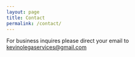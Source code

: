 ```yaml
---
layout: page
title: Contact
permalink: /contact/
---
```


For business inquires please direct your email to kevinolegaservices@gmail.com